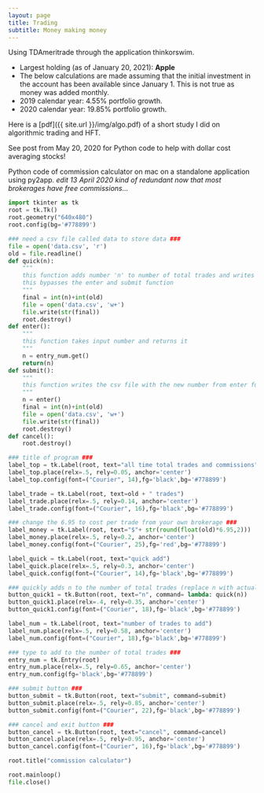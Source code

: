 ```yaml
---
layout: page
title: Trading
subtitle: Money making money
---
```

Using TDAmeritrade through the application thinkorswim.
  * Largest holding (as of January 20, 2021): __Apple__
  * The below calculations are made assuming that the initial investment in the account has been available since January 1. This is not true as money was added monthly.
  * 2019 calendar year: 4.55% portfolio growth.
  * 2020 calendar year: 19.85% portfolio growth.

Here is a [pdf]({{ site.url }}/img/algo.pdf) of a short study I did on algorithmic trading and HFT.

See post from May 20, 2020 for Python code to help with dollar cost averaging stocks!

Python code of commission calculator on mac on a standalone application using py2app.
_edit 13 April 2020_
_kind of redundant now that most brokerages have free commissions..._

```python
import tkinter as tk
root = tk.Tk()
root.geometry("640x480")
root.config(bg='#778899')

### need a csv file called data to store data ###
file = open('data.csv', 'r')
old = file.readline()
def quick(n):
    """
    this function adds number 'n' to number of total trades and writes into csv file
    this bypasses the enter and submit function
    """
    final = int(n)+int(old)
    file = open('data.csv', 'w+')
    file.write(str(final))
    root.destroy()
def enter():
    """
    this function takes input number and returns it
    """
    n = entry_num.get()
    return(n)
def submit():
    """
    this function writes the csv file with the new number from enter function
    """
    n = enter()
    final = int(n)+int(old)
    file = open('data.csv', 'w+')
    file.write(str(final))
    root.destroy()
def cancel():
    root.destroy()

### title of program ###
label_top = tk.Label(root, text="all time total trades and commissions")
label_top.place(relx=.5, rely=0.05, anchor='center')
label_top.config(font=("Courier", 14),fg='black',bg='#778899')

label_trade = tk.Label(root, text=old + " trades")
label_trade.place(relx=.5, rely=0.14, anchor='center')
label_trade.config(font=("Courier", 16),fg='black',bg='#778899')

### change the 6.95 to cost per trade from your own brokerage ###
label_money = tk.Label(root, text="$"+ str(round(float(old)*6.95,2)))
label_money.place(relx=.5, rely=0.2, anchor='center')
label_money.config(font=("Courier", 25),fg='red',bg='#778899')

label_quick = tk.Label(root, text="quick add")
label_quick.place(relx=.5, rely=0.3, anchor='center')
label_quick.config(font=("Courier", 14),fg='black',bg='#778899')

### quickly adds n to the number of total trades (replace n with actual number)###
button_quick1 = tk.Button(root, text="n", command= lambda: quick(n))
button_quick1.place(relx=.4, rely=0.35, anchor='center')
button_quick1.config(font=("Courier", 18),fg='black',bg='#778899')

label_num = tk.Label(root, text="number of trades to add")
label_num.place(relx=.5, rely=0.58, anchor='center')
label_num.config(font=("Courier", 18),fg='black',bg='#778899')

### type to add to the number of total trades ###
entry_num = tk.Entry(root)
entry_num.place(relx=.5, rely=0.65, anchor='center')
entry_num.config(fg='black',bg='#778899')

### submit button ###
button_submit = tk.Button(root, text="submit", command=submit)
button_submit.place(relx=.5, rely=0.85, anchor='center')
button_submit.config(font=("Courier", 22),fg='black',bg='#778899')

### cancel and exit button ###
button_cancel = tk.Button(root, text="cancel", command=cancel)
button_cancel.place(relx=.5, rely=0.95, anchor='center')
button_cancel.config(font=("Courier", 16),fg='black',bg='#778899')

root.title("commission calculator")

root.mainloop()
file.close()
```
